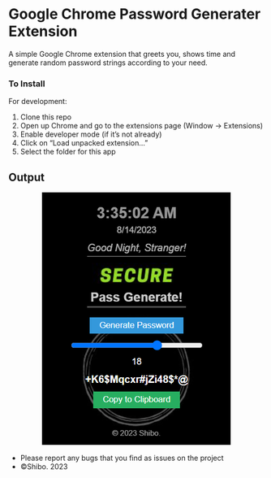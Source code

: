 Google Chrome Password Generater Extension
========================

A simple Google Chrome extension that greets you, shows time and generate random password strings according to your need. 
### To Install

For development:

1. Clone this repo
2. Open up Chrome and go to the extensions page (Window → Extensions)
3. Enable developer mode (if it’s not already)
4. Click on “Load unpacked extension…”
5. Select the folder for this app

<h2>Output</h2>
<p align="center">
  <img src="output.png" width="" title="Output">
</p>

*   Please report any bugs that you find as issues on the project
*   ©Shibo. 2023
